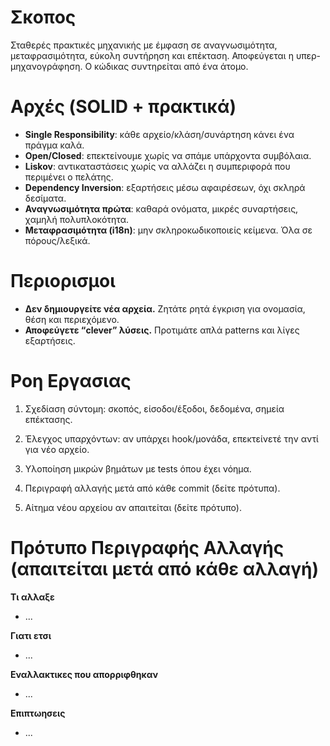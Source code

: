 # Σκοπος 
  Σταθερές πρακτικές μηχανικής με έμφαση σε αναγνωσιμότητα, μεταφρασιμότητα, εύκολη συντήρηση και επέκταση. Αποφεύγεται η υπερ-μηχανογράφηση. Ο κώδικας συντηρείται από ένα άτομο.

# Αρχές (SOLID + πρακτικά)
- **Single Responsibility**: κάθε αρχείο/κλάση/συνάρτηση κάνει ένα πράγμα καλά.
- **Open/Closed**: επεκτείνουμε χωρίς να σπάμε υπάρχοντα συμβόλαια.
- **Liskov**: αντικαταστάσεις χωρίς να αλλάζει η συμπεριφορά που περιμένει ο πελάτης.
- **Dependency Inversion**: εξαρτήσεις μέσω αφαιρέσεων, όχι σκληρά δεσίματα.
- **Αναγνωσιμότητα πρώτα**: καθαρά ονόματα, μικρές συναρτήσεις, χαμηλή πολυπλοκότητα.
- **Μεταφρασιμότητα (i18n)**: μην σκληροκωδικοποιείς κείμενα. Όλα σε πόρους/λεξικά.

# Περιορισμοι
- **Δεν δημιουργείτε νέα αρχεία.** Ζητάτε ρητά έγκριση για ονομασία, θέση και περιεχόμενο.
- **Αποφεύγετε “clever” λύσεις.** Προτιμάτε απλά patterns και λίγες εξαρτήσεις.

# Ροη Εργασιας
1. Σχεδίαση σύντομη: σκοπός, είσοδοι/έξοδοι, δεδομένα, σημεία επέκτασης.

2. Έλεγχος υπαρχόντων: αν υπάρχει hook/μονάδα, επεκτείνετέ την αντί για νέο αρχείο.

3. Υλοποίηση μικρών βημάτων με tests όπου έχει νόημα.

4. Περιγραφή αλλαγής μετά από κάθε commit (δείτε πρότυπα).

5. Αίτημα νέου αρχείου αν απαιτείται (δείτε πρότυπο).

# Πρότυπο Περιγραφής Αλλαγής (απαιτείται μετά από κάθε αλλαγή)

**Τι αλλαξε** 
- ... 

**Γιατι ετσι**
- ...  

**Εναλλακτικες που απορριφθηκαν**
- ...

**Επιπτωησεις**
- ... 

